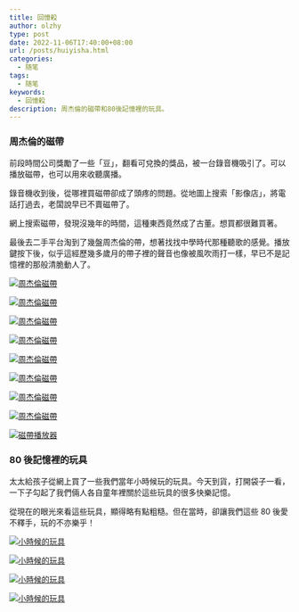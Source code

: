 ```yaml
---
title: 回憶殺
author: olzhy
type: post
date: 2022-11-06T17:40:00+08:00
url: /posts/huiyisha.html
categories:
  - 随笔
tags:
  - 随笔
keywords:
  - 回憶殺
description: 周杰倫的磁帶和80後記憶裡的玩具。
---
```


### 周杰倫的磁帶

前段時間公司獎勵了一些「豆」，翻看可兌換的獎品，被一台錄音機吸引了。可以播放磁帶，也可以用來收聽廣播。

錄音機收到後，從哪裡買磁帶卻成了頭疼的問題。從地圖上搜索「影像店」，將電話打過去，老闆說早已不賣磁帶了。

網上搜索磁帶，發現沒幾年的時間，這種東西竟然成了古董。想買都很難買著。

最後去二手平台淘到了幾盤周杰倫的帶，想著找找中學時代那種聽歌的感覺。播放鍵按下後，似乎這經歷幾多歲月的帶子裡的聲音也像被風吹雨打一樣，早已不是記憶裡的那般清脆動人了。

[![周杰倫磁帶](https://olzhy.github.io/static/images/uploads/2022/11/jay-cover.jpeg#center)](http://static.leileiluoluo.com/2022/11/original-jay-cover.jpeg)

[![周杰倫磁帶](https://olzhy.github.io/static/images/uploads/2022/11/jay1.jpeg#center)](http://static.leileiluoluo.com/2022/11/original-jay1.jpeg)

[![周杰倫磁帶](https://olzhy.github.io/static/images/uploads/2022/11/jay2.jpeg#center)](http://static.leileiluoluo.com/2022/11/original-jay2.jpeg)

[![周杰倫磁帶](https://olzhy.github.io/static/images/uploads/2022/11/jay3.jpeg#center)](http://static.leileiluoluo.com/2022/11/original-jay3.jpeg)

[![周杰倫磁帶](https://olzhy.github.io/static/images/uploads/2022/11/jay4.jpeg#center)](http://static.leileiluoluo.com/2022/11/original-jay4.jpeg)

[![周杰倫磁帶](https://olzhy.github.io/static/images/uploads/2022/11/jay5.jpeg#center)](http://static.leileiluoluo.com/2022/11/original-jay5.jpeg)

[![周杰倫磁帶](https://olzhy.github.io/static/images/uploads/2022/11/jay6.jpeg#center)](http://static.leileiluoluo.com/2022/11/original-jay6.jpeg)

[![周杰倫磁帶](https://olzhy.github.io/static/images/uploads/2022/11/jay7.jpeg#center)](http://static.leileiluoluo.com/2022/11/original-jay7.jpeg)

[![磁帶播放器](https://olzhy.github.io/static/images/uploads/2022/11/philips.jpeg#center)](http://static.leileiluoluo.com/2022/11/original-philips.jpeg)

### 80 後記憶裡的玩具

太太給孩子從網上買了一些我們當年小時候玩的玩具。今天到貨，打開袋子一看，一下子勾起了我們倆人各自童年裡關於這些玩具的很多快樂記憶。

從現在的眼光來看這些玩具，顯得略有點粗糙。但在當時，卻讓我們這些 80 後愛不釋手，玩的不亦樂乎！

[![小時候的玩具](https://olzhy.github.io/static/images/uploads/2022/11/wanju1.jpeg#center)](http://static.leileiluoluo.com/2022/11/original-wanju1.jpeg)

[![小時候的玩具](https://olzhy.github.io/static/images/uploads/2022/11/wanju2.jpeg#center)](http://static.leileiluoluo.com/2022/11/original-wanju2.jpeg)

[![小時候的玩具](https://olzhy.github.io/static/images/uploads/2022/11/wanju3.jpeg#center)](http://static.leileiluoluo.com/2022/11/original-wanju3.jpeg)

[![小時候的玩具](https://olzhy.github.io/static/images/uploads/2022/11/wanju4.jpeg#center)](http://static.leileiluoluo.com/2022/11/original-wanju4.jpeg)
